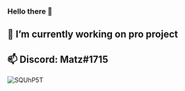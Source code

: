 ### Hello there 👋

## 🔭 I’m currently working on pro project
## 📫 Discord: Matz#1715

![SQUhP5T](https://user-images.githubusercontent.com/59419707/114265561-206fbe80-99fa-11eb-8d3b-48e97294b612.gif)

<!--
**DaMatzii/DaMatzii** is a ✨ _special_ ✨ repository because its `README.md` (this file) appears on your GitHub profile.

Here are some ideas to get you started:

- 🔭 I’m currently working on pro project
- 🌱 I’m currently learning ...
- 👯 I’m looking to collaborate on ...
- 🤔 I’m looking for help with ...
- 💬 Ask me about ...
- 📫 How to reach me: ...
- 😄 Pronouns: ...
- ⚡ Fun fact: ...
-->
